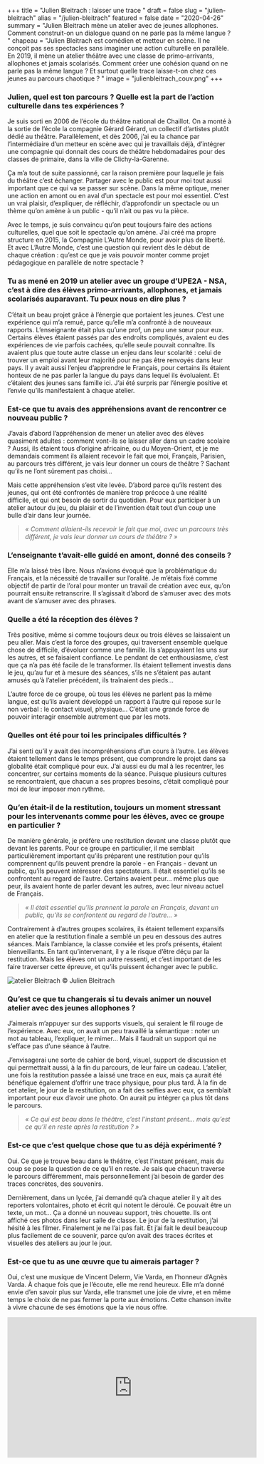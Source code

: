 +++
title = "Julien Bleitrach : laisser une trace "
draft = false
slug = "julien-bleitrach"
alias = "/julien-bleitrach"
featured = false
date = "2020-04-26"
summary = "Julien Bleitrach mène un atelier avec de jeunes allophones. Comment construit-on un dialogue quand on ne parle pas la même langue ? "
chapeau = "Julien Bleitrach est comédien et metteur en scène. Il ne conçoit pas ses spectacles sans imaginer une action culturelle en parallèle. En 2019, il mène un atelier théâtre avec une classe de primo-arrivants, allophones et jamais scolarisés. Comment créer une cohésion quand on ne parle pas la même langue ? Et surtout quelle trace laisse-t-on chez ces jeunes au parcours chaotique ? "
image = "julienbleitrach_couv.png"
+++

### Julien, quel est ton parcours ? Quelle est la part de l’action culturelle dans tes expériences ? 

Je suis sorti en 2006 de l’école du théâtre national de Chaillot. On a monté à la sortie de l’école la compagnie Gérard Gérard, un collectif d’artistes plutôt dédié au théâtre. Parallèlement, et dès 2006, j’ai eu la chance par l’intermédiaire d’un metteur en scène avec qui je travaillais déjà, d’intégrer une compagnie qui donnait des cours de théâtre hebdomadaires pour des classes de primaire, dans la ville de Clichy-la-Garenne. 

Ça m’a tout de suite passionné, car la raison première pour laquelle je fais du théâtre c’est échanger. Partager avec le public est pour moi tout aussi important que ce qui va se passer sur scène. Dans la même optique, mener une action en amont ou en aval d’un spectacle est pour moi essentiel. C’est un vrai plaisir, d’expliquer, de réfléchir, d’approfondir un spectacle ou un thème qu’on amène à un public - qu’il n’ait ou pas vu la pièce. 

Avec le temps, je suis convaincu qu’on peut toujours faire des actions culturelles, quel que soit le spectacle qu’on amène. J’ai créé ma propre structure en 2015, la Compagnie L’Autre Monde, pour avoir plus de liberté. Et avec L’Autre Monde, c’est une question qui revient dès le début de chaque création : qu’est ce que je vais pouvoir monter comme projet pédagogique en parallèle de notre spectacle ? 



### Tu as mené en 2019 un atelier avec un groupe d’UPE2A - NSA, c’est à dire des élèves primo-arrivants, allophones, et jamais scolarisés auparavant. Tu peux nous en dire plus ?

C’était un beau projet grâce à l’énergie que portaient les jeunes. C’est une expérience qui m’a remué, parce qu’elle m’a confronté à de nouveaux rapports. 
L’enseignante était plus qu’une prof, un peu une sœur pour eux. Certains élèves étaient passés par des endroits compliqués, avaient eu des expériences de vie parfois cachées, qu’elle seule pouvait connaître.
Ils avaient plus que toute autre classe un enjeu dans leur scolarité : celui de trouver un emploi avant leur majorité pour ne pas être renvoyés dans leur pays. Il y avait aussi l’enjeu d’apprendre le Français, pour certains ils étaient honteux de ne pas parler la langue du pays dans lequel ils évoluaient. Et c’étaient des jeunes sans famille ici. J’ai été surpris par l’énergie positive et l’envie qu’ils manifestaient à chaque atelier. 


### Est-ce que tu avais des appréhensions avant de rencontrer ce nouveau public ? 

J’avais d’abord l’appréhension de mener un atelier avec des élèves quasiment adultes : comment
vont-ils se laisser aller dans un cadre scolaire ? Aussi, ils étaient tous d’origine africaine, ou du Moyen-Orient, et je me demandais comment ils allaient recevoir le fait que moi, Français, Parisien, au parcours très différent, je vais leur donner un cours de théâtre ? Sachant qu’ils ne l’ont sûrement pas choisi… 

Mais cette appréhension s’est vite levée. D’abord parce qu’ils restent des jeunes, qui ont été confrontés de manière trop précoce à une réalité difficile, et qui ont besoin de sortir du quotidien. Pour eux participer à un atelier autour du jeu, du plaisir et de l’invention était tout d’un coup une bulle d’air dans leur journée. 


> _« Comment allaient-ils recevoir le fait que moi, avec un parcours très différent, je vais leur donner un cours de théâtre ? »_


### L’enseignante t’avait-elle guidé en amont, donné des conseils ? 

Elle m’a laissé très libre. Nous n’avions évoqué que la problématique du Français, et la nécessité de travailler sur l’oralité. Je m’étais fixé comme objectif de partir de l’oral pour monter un travail de création avec eux, qu’on pourrait ensuite retranscrire. Il s’agissait d’abord de s’amuser avec des mots avant de s’amuser avec des phrases. 


### Quelle a été la réception des élèves ? 

Très positive, même si comme toujours deux ou trois élèves se laissaient un peu aller. Mais c’est la force des groupes, qui traversent ensemble quelque chose de difficile, d’évoluer comme une famille. Ils s’appuyaient les uns sur les autres, et se faisaient confiance. 
Le pendant de cet enthousiasme, c’est que ça n’a pas été facile de le transformer. Ils étaient tellement investis dans le jeu, qu’au fur et à mesure des séances, s’ils ne s’étaient pas autant amusés qu’à l’atelier précédent, ils traînaient des pieds…

L’autre force de ce groupe, où tous les élèves ne parlent pas la même langue, est qu’ils avaient développé un rapport à l’autre qui repose sur le non verbal : le contact visuel, physique… C’était une grande force de pouvoir interagir ensemble autrement que par les mots. 


### Quelles ont été pour toi les principales difficultés ?

J’ai senti qu’il y avait des incompréhensions d’un cours à l’autre. Les élèves étaient tellement dans le temps présent, que comprendre le projet dans sa globalité était compliqué pour eux. 
J’ai aussi eu du mal à les recentrer, les concentrer, sur certains moments de la séance. Puisque plusieurs cultures se rencontraient, que chacun a ses propres besoins, c’était compliqué pour moi de leur imposer mon rythme. 


### Qu’en était-il de la restitution, toujours un moment stressant pour les intervenants comme pour les élèves, avec ce groupe en particulier ? 

De manière générale, je préfère une restitution devant une classe plutôt que devant les parents. Pour ce groupe en particulier, il me semblait particulièrement important qu’ils préparent une restitution pour qu’ils comprennent qu’ils peuvent prendre la parole - en Français - devant un public, qu’ils peuvent intéresser des spectateurs. Il était essentiel qu’ils se confrontent au regard de l’autre. Certains avaient peur… même plus que peur, ils avaient honte de parler devant les autres, avec leur niveau actuel de Français. 

> _« Il était essentiel qu’ils prennent la parole en Français, devant un public, qu’ils se confrontent au regard de l’autre… »_

Contrairement à d’autres groupes scolaires, ils étaient tellement expansifs en atelier que la restitution finale a semblé un peu en dessous des autres séances. Mais l’ambiance, la classe conviée et les profs présents, étaient bienveillants. En tant qu’intervenant, il y a le risque d’être déçu par la restitution. Mais les élèves ont un autre ressenti, et c’est important de les faire traverser cette épreuve, et qu’ils puissent échanger avec le public. 

![atelier Bleitrach](/img/julienbleitrach_illu.png)
© Julien Bleitrach

### Qu’est ce que tu changerais si tu devais animer un nouvel atelier avec des jeunes allophones ? 

J’aimerais m’appuyer sur des supports visuels, qui seraient le fil rouge de l’expérience. Avec eux, on avait un peu travaillé la sémantique : noter un mot au tableau, l’expliquer, le mimer… Mais il faudrait un support qui ne s’efface pas d’une séance à l’autre. 

J’envisagerai une sorte de cahier de bord, visuel, support de discussion et qui permettrait aussi, à la fin du parcours, de leur faire un cadeau. L’atelier, une fois la restitution passée a laissé une trace en eux, mais ça aurait été bénéfique également d’offrir une trace physique, pour plus tard. 
À la fin de cet atelier, le jour de la restitution, on a fait des selfies avec eux, ça semblait important pour eux d’avoir une photo. On aurait pu intégrer ça plus tôt dans le parcours.


>_« Ce qui est beau dans le théâtre, c’est l’instant présent… mais qu’est ce qu’il en reste après la restitution ? »_

### Est-ce que c’est quelque chose que tu as déjà expérimenté ? 

Oui. Ce que je trouve beau dans le théâtre, c’est l’instant présent, mais du coup se pose la question de ce qu’il en reste. Je sais que chacun traverse le parcours différemment, mais personnellement j’ai besoin de garder des traces concrètes, des souvenirs. 

Dernièrement, dans un lycée, j’ai demandé qu’à chaque atelier il y ait des reporters volontaires, photo et écrit qui notent le déroulé. Ce pouvait être un texte, un mot… Ça a donné un nouveau support, très chouette. Ils ont affiché ces photos dans leur salle de classe.
Le jour de la restitution, j’ai hésité à les filmer. Finalement je ne l’ai pas fait. Et j’ai fait le deuil beaucoup plus facilement de ce souvenir, parce qu’on avait des traces écrites et visuelles des ateliers au jour le jour. 


### Est-ce que tu as une œuvre que tu aimerais partager ?

Oui, c’est une musique de Vincent Delerm, Vie Varda, en l’honneur d’Agnès Varda. À chaque fois que je l’écoute, elle me rend heureux. Elle m’a donné envie d’en savoir plus sur Varda, elle transmet une joie de vivre, et en même temps le choix de ne pas fermer la porte aux émotions. Cette chanson invite à vivre chacune de ses émotions que la vie nous offre. 

<iframe width="560" height="315" src="https://www.youtube.com/embed/HHP-PDxbFPY" frameborder="0" allow="accelerometer; autoplay; encrypted-media; gyroscope; picture-in-picture" allowfullscreen></iframe>


